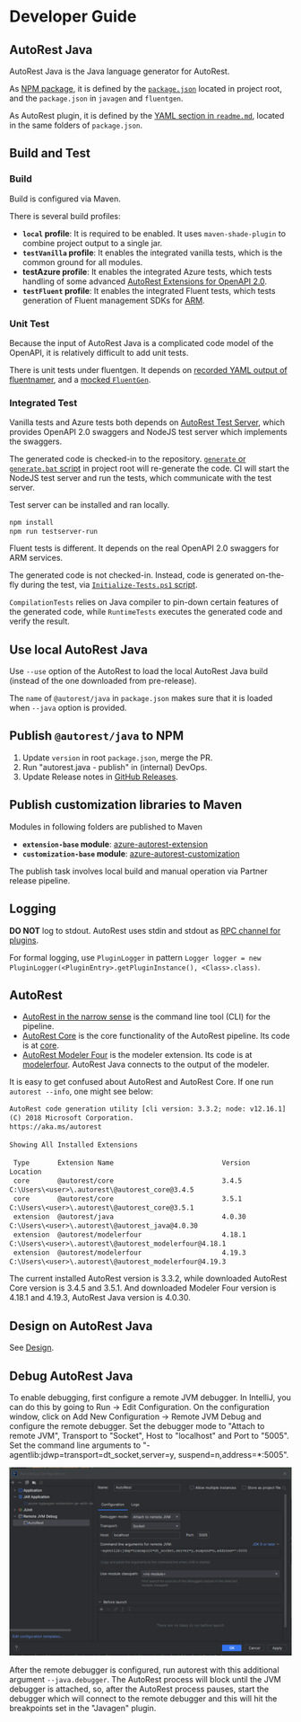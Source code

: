 # Developer Guide

## AutoRest Java

AutoRest Java is the Java language generator for AutoRest.

As [NPM package](https://github.com/Azure/autorest/blob/main/docs/developer/writing-an-extension.md), it is defined by the [`package.json`](https://github.com/Azure/autorest.java/blob/main/package.json) located in project root, and the `package.json` in `javagen` and `fluentgen`.

As AutoRest plugin, it is defined by the [YAML section in `readme.md`](https://github.com/Azure/autorest.java/blob/main/javagen/readme.md), located in the same folders of `package.json`.

## Build and Test

### Build

Build is configured via Maven.

There is several build profiles:
- **`local` profile**: It is required to be enabled. It uses `maven-shade-plugin` to combine project output to a single jar.
- **`testVanilla` profile**: It enables the integrated vanilla tests, which is the common ground for all modules.
- **testAzure profile**: It enables the integrated Azure tests, which tests handling of some advanced [AutoRest Extensions for OpenAPI 2.0](https://github.com/Azure/autorest/blob/main/docs/extensions/readme.md).
- **`testFluent` profile**: It enables the integrated Fluent tests, which tests generation of Fluent management SDKs for [ARM](https://docs.microsoft.com/azure/azure-resource-manager/management/overview).

### Unit Test

Because the input of AutoRest Java is a complicated code model of the OpenAPI, it is relatively difficult to add unit tests.

There is unit tests under fluentgen. It depends on [recorded YAML output of fluentnamer](https://github.com/Azure/autorest.java/blob/v4.0.34/fluentgen/src/test/resources/code-model-fluentnamer-locks.yaml), and a [mocked `FluentGen`](https://github.com/Azure/autorest.java/blob/v4.0.34/fluentgen/src/test/java/com/azure/autorest/fluent/TestUtils.java#L39-L79).

### Integrated Test

Vanilla tests and Azure tests both depends on [AutoRest Test Server](https://github.com/Azure/autorest.testserver), which provides OpenAPI 2.0 swaggers and NodeJS test server which implements the swaggers.

The generated code is checked-in to the repository. [`generate` or `generate.bat` script](https://github.com/Azure/autorest.java/blob/main/generate) in project root will re-generate the code.
CI will start the NodeJS test server and run the tests, which communicate with the test server.

Test server can be installed and ran locally.
```
npm install
npm run testserver-run
```

Fluent tests is different. It depends on the real OpenAPI 2.0 swaggers for ARM services.

The generated code is not checked-in. Instead, code is generated on-the-fly during the test, via [`Initialize-Tests.ps1` script](https://github.com/Azure/autorest.java/blob/main/fluent-tests/Initialize-Tests.ps1).

`CompilationTests` relies on Java compiler to pin-down certain features of the generated code, while `RuntimeTests` executes the generated code and verify the result.

## Use local AutoRest Java

Use `--use` option of the AutoRest to load the local AutoRest Java build (instead of the one downloaded from pre-release).

The `name` of `@autorest/java` in `package.json` makes sure that it is loaded when `--java` option is provided.

## Publish `@autorest/java` to NPM

1. Update `version` in root `package.json`, merge the PR.
2. Run "autorest.java - publish" in (internal) DevOps.
3. Update Release notes in [GitHub Releases](https://github.com/Azure/autorest.java/releases).

## Publish customization libraries to Maven

Modules in following folders are published to Maven
- **`extension-base` module**: [azure-autorest-extension](https://central.sonatype.com/artifact/com.azure.tools/azure-autorest-extension)
- **`customization-base` module**: [azure-autorest-customization](https://central.sonatype.com/artifact/com.azure.tools/azure-autorest-customization)

The publish task involves local build and manual operation via Partner release pipeline.

## Logging

**DO NOT** log to stdout. AutoRest uses stdin and stdout as [RPC channel for plugins](https://github.com/Azure/autorest/blob/main/docs/developer/writing-an-extension.md#rpc-channel).

For formal logging, use `PluginLogger` in pattern `Logger logger = new PluginLogger(<PluginEntry>.getPluginInstance(), <Class>.class)`.

## AutoRest

- [AutoRest in the narrow sense](https://www.npmjs.com/package/autorest) is the command line tool (CLI) for the pipeline.
- [AutoRest Core](https://www.npmjs.com/package/@autorest/core) is the core functionality of the AutoRest pipeline. Its code is at [core](https://github.com/Azure/autorest/tree/main/packages/extensions/core). 
- [AutoRest Modeler Four](https://www.npmjs.com/package/@autorest/modelerfour) is the modeler extension. Its code is at [modelerfour](https://github.com/Azure/autorest/tree/main/packages/extensions/modelerfour). AutoRest Java connects to the output of the modeler.

It is easy to get confused about AutoRest and AutoRest Core.
If one run `autorest --info`, one might see below:
```
AutoRest code generation utility [cli version: 3.3.2; node: v12.16.1]
(C) 2018 Microsoft Corporation.
https://aka.ms/autorest

Showing All Installed Extensions

 Type       Extension Name                           Version      Location
 core       @autorest/core                           3.4.5        C:\Users\<user>\.autorest\@autorest_core@3.4.5
 core       @autorest/core                           3.5.1        C:\Users\<user>\.autorest\@autorest_core@3.5.1
 extension  @autorest/java                           4.0.30       C:\Users\<user>\.autorest\@autorest_java@4.0.30
 extension  @autorest/modelerfour                    4.18.1       C:\Users\<user>\.autorest\@autorest_modelerfour@4.18.1
 extension  @autorest/modelerfour                    4.19.3       C:\Users\<user>\.autorest\@autorest_modelerfour@4.19.3
```

The current installed AutoRest version is 3.3.2, while downloaded AutoRest Core version is 3.4.5 and 3.5.1.
And downloaded Modeler Four version is 4.18.1 and 4.19.3, AutoRest Java version is 4.0.30.

## Design on AutoRest Java

See [Design](./design.md).

## Debug AutoRest Java

To enable debugging, first configure a remote JVM debugger. In IntelliJ, you can do this by going to
Run -> Edit Configuration. On the configuration window, click on Add New Configuration -> Remote JVM Debug and 
configure the remote debugger. Set the debugger mode to "Attach to remote JVM", Transport to "Socket", Host to 
"localhost" and Port to "5005". Set the command line arguments to "-agentlib:jdwp=transport=dt_socket,server=y,
suspend=n,address=*:5005".

![img.png](https://raw.githubusercontent.com/Azure/autorest.java/main/docs/images/remote-debugger-config.png)

After the remote debugger is configured, run autorest with this additional argument `--java.debugger`. The AutoRest 
process will block until the JVM debugger is attached, so, after the AutoRest process pauses, start the debugger 
which will connect to the remote debugger and this will hit the breakpoints set in the "Javagen" plugin.
